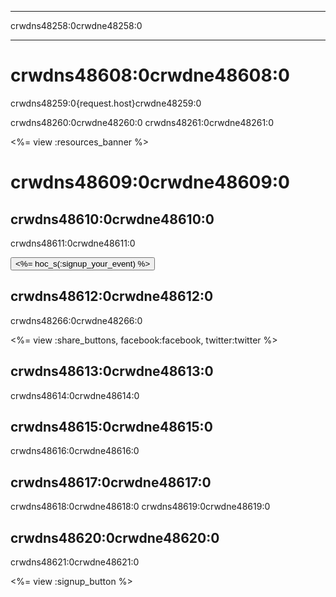 * * *

crwdns48258:0crwdne48258:0

* * *

# crwdns48608:0crwdne48608:0

crwdns48259:0{request.host}crwdne48259:0

crwdns48260:0crwdne48260:0 crwdns48261:0crwdne48261:0

<%= view :resources_banner %>

# crwdns48609:0crwdne48609:0

## crwdns48610:0crwdne48610:0

crwdns48611:0crwdne48611:0   


[<button><%= hoc_s(:signup_your_event) %></button>](<%= resolve_url('/') %>)

## crwdns48612:0crwdne48612:0

crwdns48266:0crwdne48266:0

<%= view :share_buttons, facebook:facebook, twitter:twitter %>

## crwdns48613:0crwdne48613:0

crwdns48614:0crwdne48614:0

## crwdns48615:0crwdne48615:0

crwdns48616:0crwdne48616:0

## crwdns48617:0crwdne48617:0

crwdns48618:0crwdne48618:0 crwdns48619:0crwdne48619:0

## crwdns48620:0crwdne48620:0

crwdns48621:0crwdne48621:0

<%= view :signup_button %>